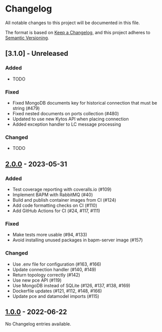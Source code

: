 # Changelog

All notable changes to this project will be documented in this file.

The format is based on [Keep a Changelog](https://keepachangelog.com/en/1.0.0/),
and this project adheres to [Semantic Versioning](https://semver.org/spec/v2.0.0.html).

## [3.1.0] - Unreleased

### Added

- TODO

### Fixed

- Fixed MongoDB documents key for historical connection that must be string (#479)
- Fixed nested documents on ports collection (#480)
- Updated to use new Kytos API when placing connection
- Added exception handler to LC message processing

### Changed

- TODO


## [2.0.0] - 2023-05-31

### Added

- Test coverage reporting with coveralls.io (#109)
- Implement BAPM with RabbitMQ (#40)
- Build and publish container images from CI (#124)
- Add code formatting checks on CI (#110)
- Add GitHub Actions for CI (#24, #117, #111)

### Fixed

- Make tests more usable (#94, #133)
- Avoid installing unused packages in bapm-server image (#157)

### Changed

- Use .env file for configuration (#163, #166)
- Update connection handler (#140, #149)
- Return topology correctly (#142)
- Use new pce API (#119)
- Use MongoDB instead of SQLite (#126, #137, #138, #169)
- Dockerfile updates (#121, #112, #148, #166)
- Update pce and datamodel imports (#115)


## [1.0.0] - 2022-06-22

No Changelog entries available.


[2.0.0]: https://github.com/atlanticwave-sdx/sdx-controller/compare/1.0.0...2.0.0
[1.0.0]: https://github.com/atlanticwave-sdx/sdx-controller/compare/d06e415...1.0.0
